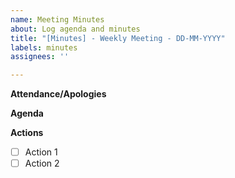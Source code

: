 ```yaml
---
name: Meeting Minutes
about: Log agenda and minutes
title: "[Minutes] - Weekly Meeting - DD-MM-YYYY"
labels: minutes
assignees: ''

---
```


**Attendance/Apologies**

**Agenda**

**Actions**

- [ ] Action 1
- [ ] Action 2
